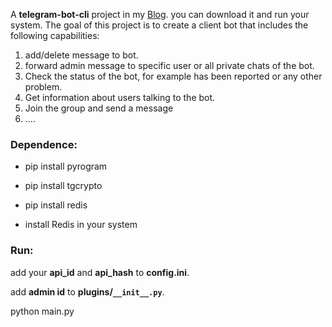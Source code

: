 A  **telegram-bot-cli** project in my [Blog](https://virgool.io/@zankoAn). you can download it and run your system.
The goal of this project is to create a client bot that includes the following capabilities:

1. add/delete message to bot.
2. forward admin message to specific user or all private chats of the bot.
3. Check the status of the bot, for example has been reported or any other problem.
4. Get information about users talking to the bot.
5. Join the group and send a message
6. ....


### Dependence:

- pip install pyrogram


- pip install tgcrypto


- pip install redis


- install Redis in your system


### Run:
add your **api_id** and **api_hash** to **config.ini**.

add **admin id** to **plugins/`__init__.py`**.

python main.py
